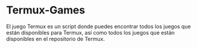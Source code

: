 # Termux-Games
El juego Termux es un script donde puedes encontrar todos los juegos que están disponibles para Termux, así como todos los juegos que están disponibles en el repositorio de Termux.
